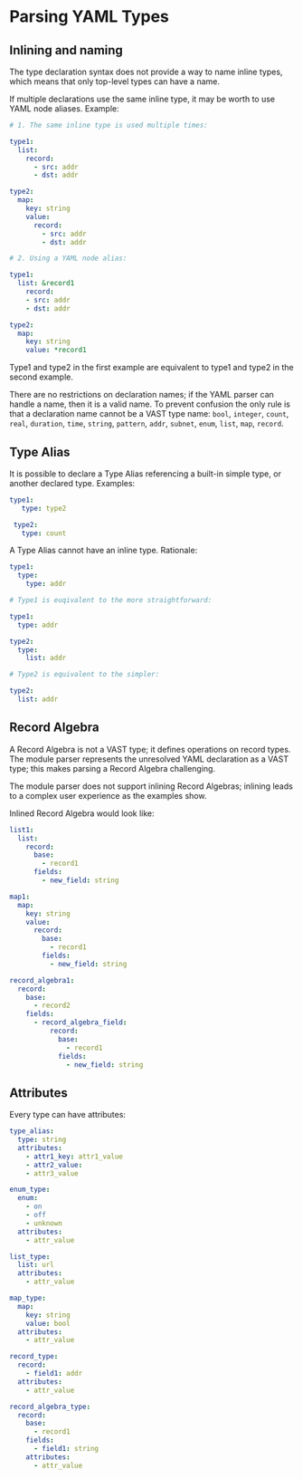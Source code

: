 # Parsing YAML Types
## Inlining and naming

The type declaration syntax does not provide a way to name inline types, which
means that only top-level types can have a name.

If multiple declarations use the same inline type, it may be worth to use YAML
node aliases. Example:

```yaml
# 1. The same inline type is used multiple times:

type1:
  list:
    record:
      - src: addr
      - dst: addr

type2:
  map:
    key: string
    value:
      record:
        - src: addr
        - dst: addr
```

```yaml
# 2. Using a YAML node alias:

type1:
  list: &record1
    record:
    - src: addr
    - dst: addr

type2:
  map:
    key: string
    value: *record1
```

Type1 and type2 in the first example are equivalent to type1 and type2 in the
second example.

There are no restrictions on declaration names; if the YAML parser can handle a
name, then it is a valid name. To prevent confusion the only rule is that a
declaration name cannot be a VAST type name: `bool`, `integer`, `count`, `real`,
`duration`, `time`, `string`, `pattern`, `addr`, `subnet`, `enum`, `list`,
`map`, `record`.

## Type Alias

It is possible to declare a Type Alias referencing a built-in simple type, or
another declared type. Examples:

```yaml
type1:
   type: type2

 type2:
   type: count
```

A Type Alias cannot have an inline type. Rationale:

```yaml
type1:
  type:
    type: addr

# Type1 is euqivalent to the more straightforward:

type1:
  type: addr
```

```yaml
type2:
  type:
    list: addr

# Type2 is equivalent to the simpler:

type2:
  list: addr
```

## Record Algebra

A Record Algebra is not a VAST type; it defines operations on record types. The
module parser represents the unresolved YAML declaration as a VAST type; this
makes parsing a Record Algebra challenging.

The module parser does not support inlining Record Algebras; inlining leads to a
complex user experience as the examples show.

Inlined Record Algebra would look like:

```yaml
list1:
  list:
    record:
      base:
        - record1
      fields:
        - new_field: string
```

```yaml
map1:
  map:
    key: string
    value:
      record:
        base:
          - record1
        fields:
          - new_field: string
```

```yaml
record_algebra1:
  record:
    base:
      - record2
    fields:
      - record_algebra_field:
          record:
            base:
              - record1
            fields:
              - new_field: string
```

## Attributes

Every type can have attributes:

```yaml
type_alias:
  type: string
  attributes:
    - attr1_key: attr1_value
    - attr2_value:
    - attr3_value
```

```yaml
enum_type:
  enum:
    - on
    - off
    - unknown
  attributes:
    - attr_value
```

```yaml
list_type:
  list: url
  attributes:
    - attr_value
```

```yaml
map_type:
  map:
    key: string
    value: bool
  attributes:
    - attr_value
```

```yaml
record_type:
  record:
    - field1: addr
  attributes:
    - attr_value
```

```yaml
record_algebra_type:
  record:
    base:
      - record1
    fields:
      - field1: string
    attributes:
      - attr_value
```
